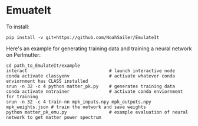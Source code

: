 # EmuateIt

To install:
```
pip install -v git+https://github.com/NoahSailer/EmulateIt
```

Here's an example for generating training data and training a neural network on Perlmutter:
```
cd path_to_EmulateIt/example
interact                               # launch interactive node
conda activate classyenv               # activate whatever conda enviornment has CLASS installed
srun -n 32 -c 4 python matter_pk.py    # generates training data
conda activate nntrainer               # activate conda enviornment for training
srun -n 32 -c 4 train-nn mpk_inputs.npy mpk_outputs.npy mpk_weights.json # train the network and save weights
python matter_pk_emu.py                # example evaluation of neural network to get matter power spectrum
```